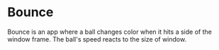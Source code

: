 # Bounce
Bounce is an app where a ball changes color when it hits a side of the window frame. The ball's speed reacts to the size of window. 
